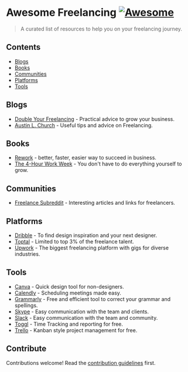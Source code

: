 # Awesome Freelancing [![Awesome](https://awesome.re/badge.svg)](https://awesome.re)

> A curated list of resources to help you on your freelancing journey.


## Contents

- [Blogs](#blogs)
- [Books](#books)
- [Communities](#blogs)
- [Platforms](#platforms)
- [Tools](#tools)


## Blogs
- [Double Your Freelancing](https://doubleyourfreelancing.com/) - Practical advice to grow your business.
- [Austin L. Church](https://austinlchurch.com/) - Useful tips and advice on Freelancing.


## Books
- [Rework](https://www.amazon.com/gp/product/0307463745/) -  better, faster, easier way to succeed in business.
- [The 4-Hour Work Week](https://fourhourworkweek.com/) - You don't have to do everything yourself to grow.


## Communities
- [Freelance Subreddit](https://www.reddit.com/r/freelance/) - Interesting articles and links for freelancers.


## Platforms
- [Dribble](https://dribbble.com/) - To find design inspiration and your next designer.
- [Toptal](https://www.toptal.com/) - Limited to top 3% of the freelance talent.
- [Upwork](https://www.upwork.com/) - The biggest freelancing platform with gigs for diverse industries.


## Tools
- [Canva](https://www.canva.com/) - Quick design tool for non-designers.
- [Calendly](https://calendly.com/) - Scheduling meetings made easy.
- [Grammarly](https://www.grammarly.com/) - Free and efficient tool to correct your grammar and spellings.
- [Skype](https://www.skype.com/) - Easy communication with the team and clients.
- [Slack](https://slack.com/) - Easy communication with the team and community.
- [Toggl](https://toggl.com/) - Time Tracking and reporting for free.
- [Trello](https://trello.com/) - Kanban style project management for free.


## Contribute

Contributions welcome! Read the [contribution guidelines](contributing.md) first.
